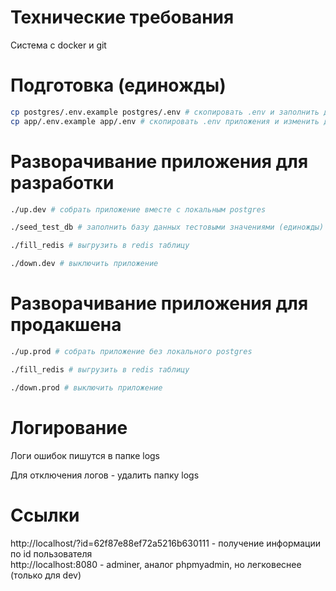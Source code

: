 # Технические требования

Система с docker и git

# Подготовка (единожды)

```bash
cp postgres/.env.example postgres/.env # скопировать .env и заполнить данными postgres - (только для dev разворачивания)
cp app/.env.example app/.env # скопировать .env приложения и изменить данные для postgres
```

# Разворачивание приложения для разработки

```bash
./up.dev # собрать приложение вместе с локальным postgres

./seed_test_db # заполнить базу данных тестовыми значениями (единожды)

./fill_redis # выгрузить в redis таблицу

./down.dev # выключить приложение
```

# Разворачивание приложения для продакшена

```bash
./up.prod # собрать приложение без локального postgres

./fill_redis # выгрузить в redis таблицу

./down.prod # выключить приложение
```

# Логирование

Логи ошибок пишутся в папке logs

Для отключения логов - удалить папку logs

# Ссылки

http://localhost/?id=62f87e88ef72a5216b630111 - получение информации по id пользователя
<br>
http://localhost:8080 - adminer, аналог phpmyadmin, но легковеснее (только для dev)
